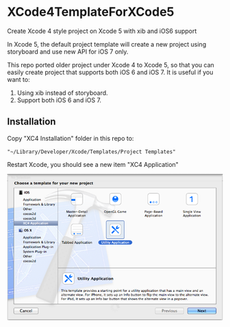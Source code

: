 XCode4TemplateForXCode5
=======================

Create Xcode 4 style project on Xcode 5 with xib and iOS6 support

In Xcode 5, the default project template will create a new project using storyboard and use new API for iOS 7 only.

This repo ported older project under Xcode 4 to Xcode 5, so that you can easily create project that supports both iOS 6 and iOS 7.  It is useful if you want to:

1. Using xib instead of storyboard.
2. Support both iOS 6 and iOS 7.

Installation
------------

Copy "XC4 Installation" folder in this repo to:

	"~/Library/Developer/Xcode/Templates/Project Templates"

Restart Xcode, you should see a new item "XC4 Application"

![screenshot](screenshot.png)